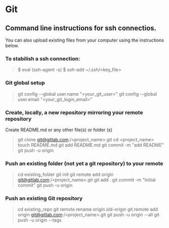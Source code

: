 # Git

## Command line instructions for ssh connectios.

You can also upload existing files from your computer using the instructions below.

### To stabilish a ssh connection:

> $ eval (ssh-agent -s)
> $ ssh-add ~/.ssh/<key_file>

### Git global setup

> git config --global user.name "<your_git_user>"
> git config --global user.email "<your_git_login_email>"

### Create, locally, a new repository mirroring your remote repository

Create README.md or any other file(s) or folder (s)

> git clone git@gitlab.com:<path>/<project_name>.git
> cd <project_name>
> touch README.md
> git add README.md
> git commit -m "add README"
> git push -u origin <branch>

### Push an existing folder (not yet a git repository) to your remote

> cd existing_folder
> git init
> git remote add origin git@gitlab.com:<path>/<project_name>.git
> git add .
> git commit -m "Initial commit"
> git push -u origin <branch>

### Push an existing Git repository

> cd existing_repo
> git remote rename origin old-origin
> git remote add origin git@gitlab.com:<path>/<project_name>.git
> git push -u origin --all
> git push -u origin --tags


